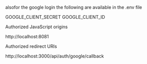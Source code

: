 
alsofor the google login the following are available in the .env file 

GOOGLE_CLIENT_SECRET
GOOGLE_CLIENT_ID




Authorized JavaScript origins

http://localhost:8081


Authorized redirect URIs

http://localhost:3000/api/auth/google/callback